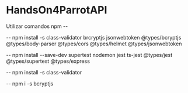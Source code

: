 # HandsOn4ParrotAPI
 

 Utilizar comandos npm --

 -- npm install -s class-validator brcryptjs jsonwebtoken @types/bcryptjs @types/body-parser @types/cors @types/helmet @types/jsonwebtoken

-- npm install --save-dev supertest nodemon jest ts-jest @types/jest @types/supertest @types/express

-- npm install -s class-validator

-- npm i -s bcryptjs